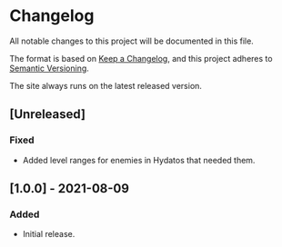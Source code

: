 # Changelog

All notable changes to this project will be documented in this file.

The format is based on [Keep a Changelog](https://keepachangelog.com/en/1.0.0/),
and this project adheres to [Semantic Versioning](https://semver.org/spec/v2.0.0.html).

The site always runs on the latest released version.

## [Unreleased]

### Fixed

- Added level ranges for enemies in Hydatos that needed them.

## [1.0.0] - 2021-08-09

### Added

- Initial release.
